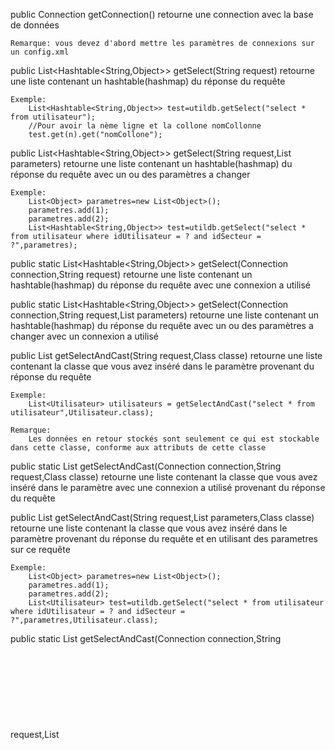 public Connection getConnection()
    retourne une connection avec la base de données

    Remarque: vous devez d'abord mettre les paramètres de connexions sur un config.xml

public List<Hashtable<String,Object>> getSelect(String request)
    retourne une liste contenant un hashtable(hashmap) du réponse du requête

    Exemple:
        List<Hashtable<String,Object>> test=utildb.getSelect("select * from utilisateur");
        //Pour avoir la nème ligne et la collone nomCollonne
        test.get(n).get("nomCollone");

public List<Hashtable<String,Object>> getSelect(String request,List<Object> parameters)
    retourne une liste contenant un hashtable(hashmap) du réponse du requête avec un ou des paramètres a changer

    Exemple:
        List<Object> parametres=new List<Object>();
        parametres.add(1);
        parametres.add(2);
        List<Hashtable<String,Object>> test=utildb.getSelect("select * from utilisateur where idUtilisateur = ? and idSecteur = ?",parametres);

public static List<Hashtable<String,Object>> getSelect(Connection connection,String request)
    retourne une liste contenant un hashtable(hashmap) du réponse du requête avec une connexion a utilisé

public static List<Hashtable<String,Object>> getSelect(Connection connection,String request,List<Object> parameters)
    retourne une liste contenant un hashtable(hashmap) du réponse du requête avec un ou des paramètres a changer avec un connexion a utilisé

public <T> List<T> getSelectAndCast(String request,Class<T> classe)
    retourne une liste contenant la classe que vous avez inséré dans le paramètre provenant du réponse du requête

    Exemple:
        List<Utilisateur> utilisateurs = getSelectAndCast("select * from utilisateur",Utilisateur.class);

    Remarque:
        Les données en retour stockés sont seulement ce qui est stockable dans cette classe, conforme aux attributs de cette classe

public static <T> List<T> getSelectAndCast(Connection connection,String request,Class<T> classe)
    retourne une liste contenant la classe que vous avez inséré dans le paramètre avec une connexion a utilisé provenant du réponse du requête

public <T> List<T> getSelectAndCast(String request,List<Object> parameters,Class<T> classe)
    retourne une liste contenant la classe que vous avez inséré dans le paramètre provenant du réponse du requête et en utilisant des parametres sur ce requête

    Exemple:
        List<Object> parametres=new List<Object>();
        parametres.add(1);
        parametres.add(2);
        List<Utilisateur> test=utildb.getSelect("select * from utilisateur where idUtilisateur = ? and idSecteur = ?",parametres,Utilisateur.class);

public static <T> List<T> getSelectAndCast(Connection connection,String request,List<Object> parameters,Class<T> classe)
    retourne une liste contenant la classe que vous avez inséré dans le paramètre provenant du réponse du requête et en utilisant des parametres sur ce requête avec une connection a utilisé

public void execute(String request)
    execute la requête que vous voulez effectuer
    
    Exemple:
        utildb.execute("insert into utilisateur(nom) values('Nom')");

public void execute(String request,List<Object> parameters)
    execute la requête que vous voulez effectuer avec des paramètres dans la requête

    Exemple:
        List<Object> parametres=new List<Object>();
        parametres.add("Nom");
        utildb.execute("insert into utilisateur(nom) values(?)",parametres);

public static void execute(Connection connection,String request)
    execute la requête que vous voulez effectuer avec une connexion a utilisé

public static void execute(Connection connection,String request,List<Object> parameters)
    execute la requête que vous voulez effectuer avec des paramètres dans la requête et avec une connection a utilisé

public void insert(Object object)
    insert l'objet dans la base de données

    Exemple:
        Utilisateur utilisateur=new Utilisateur("Nom");
        utildb.insert(utilisateur);

public static void insert(Connection connection,Object object)
    insert l'object dans la base de données avec une connection a utilisé

public void update(Object object)
    modifie l'objet dans la base de données

    Exemple:
        Utilisateur utilisateur=new Utilisateur(1,"Nom");
        utildb.update(utilisateur);

    Remarque:
        Vous devez ajouter l'identifiant de l'objet

public static void update(Connection connection,Object object)
    modifie l'objet dans la base de données avec une connection a utilisé

public void delete(Object object)
    supprime l'objet dans la base de données

    Exemple:
        Utilisateur utilisateur=new Utilisateur(1);
        utildb.delete(utilisateur);

    Remarque:
        Vous devez ajouter l'identifiant de l'objet

public static void update(Connection connection,Object object)
    supprime l'objet dans la base de données avec une connection a utilisé

public <T> List<Hashtable<String,Object>> getSelect(Class<T> classe,String request)
    retourne une liste contenant un hashtable provenant du requête tout en assemblant tout ce qui est assemblable dans la classe en utilisant le nom de la classe comme clé

    Exemple:
        List<Hashtable<String,Object>> valiny=getSelect(Utilisateur.class,"select * from utilisateur natural join diplome");
        //Pour accéder aux données du nème ligne des utilisateurs
        (Utilisateur)valiny.get(n).get("Utilisateur");
        //Pour accéder aux données du nème ligne des diplomes
        (String)valiny.get(n).get("diplome");

public <T> List<Hashtable<String,Object>> getSelect(Class<T> classe,String request,List<Object> parameters)
    retourne une liste contenant un hashtable provenant du requête avec des parametres tout en assemblant tout ce qui est assemblable dans la classe en utilisant le nom de la classe comme clé

public static <T> List<Hashtable<String,Object>> getSelect(Connection connection,Class<T> classe,String request,List<Object> parameters)
    retourne une liste contenant un hashtable provenant du requête avec des parametres tout en assemblant tout ce qui est assemblable dans la classe en utilisant le nom de la classe comme clé avec une connection a utilisé

